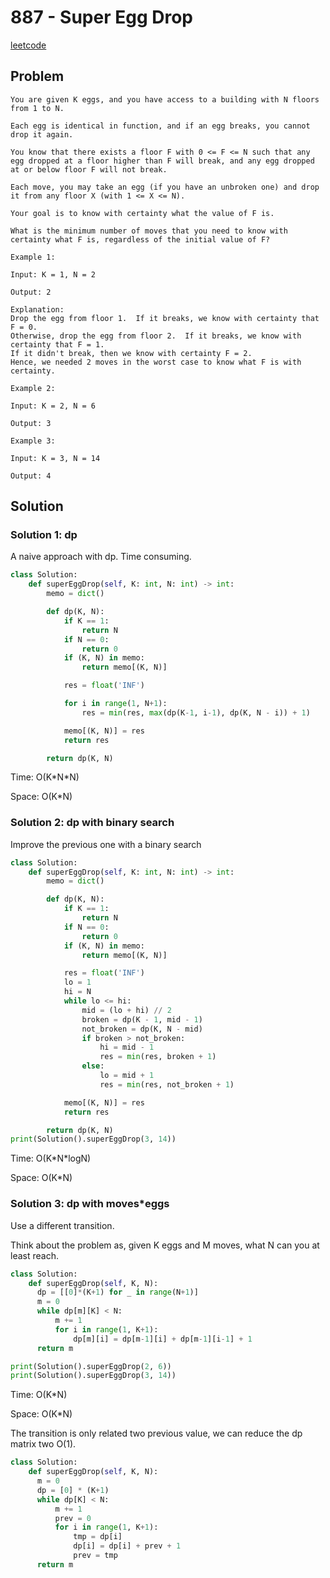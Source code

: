 # 887 - Super Egg Drop

[leetcode](https://leetcode.com/problems/super-egg-drop/)

## Problem

    You are given K eggs, and you have access to a building with N floors from 1 to N. 
    
    Each egg is identical in function, and if an egg breaks, you cannot drop it again.
    
    You know that there exists a floor F with 0 <= F <= N such that any egg dropped at a floor higher than F will break, and any egg dropped at or below floor F will not break.
    
    Each move, you may take an egg (if you have an unbroken one) and drop it from any floor X (with 1 <= X <= N). 
    
    Your goal is to know with certainty what the value of F is.
    
    What is the minimum number of moves that you need to know with certainty what F is, regardless of the initial value of F?
    
    Example 1:
    
    Input: K = 1, N = 2
    
    Output: 2
    
    Explanation: 
    Drop the egg from floor 1.  If it breaks, we know with certainty that F = 0.
    Otherwise, drop the egg from floor 2.  If it breaks, we know with certainty that F = 1.
    If it didn't break, then we know with certainty F = 2.
    Hence, we needed 2 moves in the worst case to know what F is with certainty.
    
    Example 2:
    
    Input: K = 2, N = 6
    
    Output: 3
    
    Example 3:
    
    Input: K = 3, N = 14
    
    Output: 4

## Solution

### Solution 1: dp

A naive approach with dp. Time consuming.

```python
class Solution:
    def superEggDrop(self, K: int, N: int) -> int:
        memo = dict()

        def dp(K, N):
            if K == 1:
                return N
            if N == 0:
                return 0
            if (K, N) in memo:
                return memo[(K, N)]

            res = float('INF')

            for i in range(1, N+1):
                res = min(res, max(dp(K-1, i-1), dp(K, N - i)) + 1)

            memo[(K, N)] = res
            return res

        return dp(K, N)
```

Time: O(K\*N\*N)

Space: O(K\*N)

### Solution 2: dp with binary search

Improve the previous one with a binary search

```python
class Solution:
    def superEggDrop(self, K: int, N: int) -> int:
        memo = dict()

        def dp(K, N):
            if K == 1:
                return N
            if N == 0:
                return 0
            if (K, N) in memo:
                return memo[(K, N)]

            res = float('INF')
            lo = 1
            hi = N
            while lo <= hi:
                mid = (lo + hi) // 2
                broken = dp(K - 1, mid - 1)
                not_broken = dp(K, N - mid)
                if broken > not_broken:
                    hi = mid - 1
                    res = min(res, broken + 1)
                else:
                    lo = mid + 1
                    res = min(res, not_broken + 1)

            memo[(K, N)] = res
            return res

        return dp(K, N)
print(Solution().superEggDrop(3, 14))
```

Time: O(K\*N\*logN)

Space: O(K\*N)

### Solution 3: dp with moves\*eggs

Use a different transition.

Think about the problem as, given K eggs and M moves, what N can you at least reach.

```python
class Solution:
    def superEggDrop(self, K, N):
      dp = [[0]*(K+1) for _ in range(N+1)]
      m = 0
      while dp[m][K] < N:
          m += 1
          for i in range(1, K+1):
              dp[m][i] = dp[m-1][i] + dp[m-1][i-1] + 1
      return m

print(Solution().superEggDrop(2, 6))
print(Solution().superEggDrop(3, 14))
```

Time: O(K\*N)

Space: O(K\*N)

The transition is only related two previous value, we can reduce the dp matrix two O(1).

```python
class Solution:
    def superEggDrop(self, K, N):
      m = 0
      dp = [0] * (K+1)
      while dp[K] < N:
          m += 1
          prev = 0
          for i in range(1, K+1):
              tmp = dp[i]
              dp[i] = dp[i] + prev + 1
              prev = tmp
      return m
```
